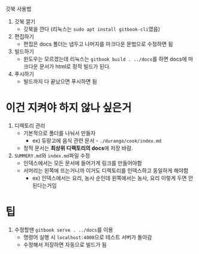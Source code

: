 깃북 사용법

1. 깃북 깔기
    - 깃북을 깐다 (리눅스는 `sudo apt install gitbook-cli`였음)
2. 편집하기
    - 편집은 docs 폴더는 냅두고 나머지를 마크다운 문법으로 수정하면 됨
3. 빌드하기
    - 윈도우는 모르겠는데 리눅스는 `gitbook build . ../docs`를 하면 docs에 마크다운 문서가 html로 정적 빌드가 된다.
4. 푸시하기
    - 빌드까지 다 끝났으면 푸시하면 됨

# 이건 지켜야 하지 않나 싶은거
1. 디렉토리 관리
    - 기본적으로 폴더를 나눠서 만들자
        - ex) 듀랑고에 음식 관련 문서 - `./durango/cook/index.md`
    - 정적 문서는 **최상위 디렉토리의 docs**에 저장 바람.
2. `SUMMERY.md`와 `index.md`파일 수정
    - 인덱스에서는 모든 문서에 들어가게 링크를 만들어야함
    - 서머리는 왼쪽에 뜨는거니까 이거도 디렉토리를 인덱스하고 동일하게 해야함
        - ex) 인덱스에서는 요리, 농사 순인데 왼쪽에서는 농사, 요리 이렇게 두면 안된다는거임

# 팁
1. 수정할땐 `gitbook serve . ../docs`를 이용
    - 명령어 실행 시 `localhost:4000`으로 테스트 서버가 돌아감
    - 수정해서 저장하면 자동으로 빌드가 됨